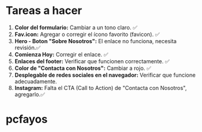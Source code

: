 # Tareas a hacer

1. **Color del formulario:** Cambiar a un tono claro. ✅
2. **Fav.icon:** Agregar o corregir el ícono favorito (favicon). ✅
3. **Hero - Boton "Sobre Nosotros":** El enlace no funciona, necesita revisión.✅
4. **Comienza Hoy:** Corregir el enlace. ✅
5. **Enlaces del footer:** Verificar que funcionen correctamente. ✅
6. **Color de "Contacta con Nosotros":** Cambiar a rojo. ✅
8. **Desplegable de redes sociales en el navegador:** Verificar que funcione adecuadamente.
9. **Instagram:** Falta el CTA (Call to Action) de "Contacta con Nosotros", agregarlo.✅
# pcfayos
